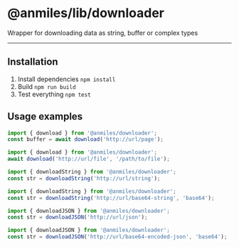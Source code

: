 # @anmiles/lib/downloader

Wrapper for downloading data as string, buffer or complex types

----

## Installation

1. Install dependencies
`npm install`
1. Build
`npm run build`
1. Test everything
`npm test`

## Usage examples

```js
import { download } from '@anmiles/downloader';
const buffer = await download('http://url/page');
```

```js
import { download } from '@anmiles/downloader';
await download('http://url/file', '/path/to/file');
```

```js
import { downloadString } from '@anmiles/downloader';
const str = downloadString('http://url/string');
```

```js
import { downloadString } from '@anmiles/downloader';
const str = downloadString('http://url/base64-string', 'base64');
```

```js
import { downloadJSON } from '@anmiles/downloader';
const str = downloadJSON('http://url/json');
```

```js
import { downloadJSON } from '@anmiles/downloader';
const str = downloadJSON('http://url/base64-encoded-json', 'base64');
```
